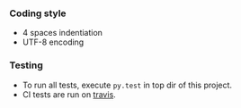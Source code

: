 ### Coding style

* 4 spaces indentiation
* UTF-8 encoding

### Testing

* To run all tests, execute `py.test` in top dir of this project.
* CI tests are run on [travis](https://travis-ci.org/luqasz/mcm).
